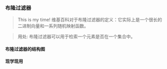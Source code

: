 ### 布隆过滤器

> This is my time!
> 维基百科对于布隆过滤器的定义：它实际上是一个很长的二进制向量和一系列随机映射函数。

> 用处: 布隆过滤器可以用于检索一个元素是否在一个集合中。

#### 布隆过滤器的结构图

#### 现学现用

